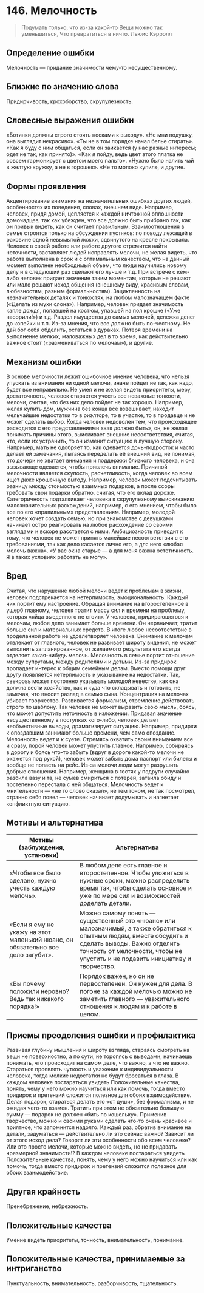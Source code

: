 # 146. Мелочность

>Подумать только, что из-за какой-то 
Вещи можно так уменьшиться, 
Что превратиться в ничто.
Льюис Кэрролл

## Определение ошибки
Мелочность — придание значимости чему-то несущественному.

## Близкие по значению слова
Придирчивость, крохоборство, скрупулезность.

## Словесные выражения ошибки
«Ботинки должны строго стоять носками к выходу».
«Не мни подушку, она выглядит некрасиво».
«Ты не в том порядке начал белье стирать».
«Как я буду с ним общаться, если он заикается (у нас разные интересы; одет не так, как принято)».
«Как я пойду, ведь цвет этого платка не совсем гармонирует с цветом моего пальто».
«Нужно было налить чай в желтую кружку, а не в горошек».
«Не то молоко купил», и другие.

## Формы проявления
Акцентирование внимания на незначительных ошибках других людей, особенностях их поведения, словах, внешнем виде. Например, человек, придя домой, цепляется к каждой ничтожной оплошности домочадцев, так как убежден, что все должно быть прибрано так, как он привык видеть, как он считает правильным. Взаимоотношения в семье строятся только на обсуждении пустяков: по поводу лежащей в раковине одной невымытой ложки, сдвинутого на кресле покрывала.
Человек в своей работе или работе другого стремится найти неточности, заставляет людей исправлять мелочи, не желая видеть, что работа выполнена в срок и с оптимальным качеством, что на данный момент выполнен необходимый объем, что люди научились новому делу и в следующий раз сделают его лучше и т.д.
При встрече с кем-либо человек придает значение таким моментам, которые не решают или мало решают исход общения (внешнему виду, красивым словам, любезностям, разным формальностям).
Зацикленность на незначительных деталях и тонкостях, на любом малозначащем факте («Делать из мухи слона»). Например, человек придает значимость капле дождя, попавшей на костюм, упавшей на пол крошке («Уже насорили!») и т.д.
Раздел имущества до самых мелочей, дележка денег до копейки и т.п. Из-за мнения, что все должно быть по-честному. Не дай бог себя обделить, остаться в дураках.
Потеря времени на выполнение мелких, маловажных дел в то время, как действительно важное стоит («размениваться по мелочам»), и другие.

## Механизм ошибки
В основе мелочности лежит ошибочное мнение человека, что нельзя упускать из внимания ни одной мелочи, иначе пойдет не так, как надо, будет все неправильно.
Не умея и не желая видеть приоритеты, меру, достаточность, человек старается учесть все неважные тонкости, мелочи, считая, что без них дело пойдет не так хорошо. Например, желая купить дом, мужчина без конца все взвешивает, находит мельчайшие недостатки то в риэлторе, то в участке, то в продавце и не может сделать выбор.
Когда человек недоволен тем, что происходящее расходится с его представлениями «как должно быть», он, не желая понимать причины этого, выискивает внешние несоответствия, считая, что, если их устранить, то он изменит ситуацию в лучшую сторону. Например, мать не одобряет то, как одевается дочь-подросток и часто делает ей замечания, пытаясь переделать её внешний вид, не понимая, что дочери не хватает внимания и поддержки близкого человека, и она вызывающе одевается, чтобы привлечь внимание.
Причиной мелочности является скупость, расчетливость, когда человек во всем ищет даже крошечную выгоду. Например, человек может подсчитывать разницу между стоимостью взаимных подарков, а после ссоры требовать свои подарки обратно, считая, что его вклад дороже.
Категоричность подталкивает человека к скрупулезному выискиванию малозначительных расхождений, например, с его мнением, чтобы было все по его «правильным» представлениям. Например, молодой человек хочет создать семью, но при знакомстве с девушками начинает остро реагировать на любое расхождение со своими взглядами и вскоре расстается с ними.
Амбициозность приводит к тому, что человек не может принять малейшие несоответствия с его требованиями, так как дело касается лично его, а для него «любая мелочь важна». «У вас окна старые — а для меня важна эстетичность. Я в таких условиях работать не могу».

## Вред
Считая, что нарушение любой мелочи ведет к проблемам в жизни, человек подстрекается на нетерпимость, эмоциональность. Каждый чих портит ему настроение. Обращая внимание на второстепенное в ущерб главному, человек тратит массу сил и времени на проблему, которая «яйца выеденного не стоит».
У человека, придирающегося к мелочам, любое дело занимает больше времени. Он нервничает, тратит больше сил и материальных средств. В итоге любое несоответствие в проделанной работе не удовлетворяет человека.
Внимание к мелочам отвлекает от главного, человек не развивает широту видения, не может выполнить запланированное, от желаемого результата его всегда отделяет какая-нибудь мелочь.
Мелочность в семье портит отношение между супругами, между родителями и детьми. Из-за придирок пропадает интерес к общим семейным делам. Вместо помощи друг другу появляется нетерпимость и указывание на недостатки. Так, свекровь может постоянно указывать молодой невестке, как она должна вести хозяйство, как и куда что складывать и готовить, не замечая, что вносит разлад в семью сына.
Концентрация на мелочах убивает творчество. Развивается формализм, стремление действовать строго по шаблону. Так человек не может выразить свою мысль, боясь, что может допустить неточность в изложении.
Придавая значение несущественному в поступках кого-либо, человек делает необъективные выводы, драматизирует ситуацию. Например, придирки к опоздавшим занимают больше времени, чем само опоздание.
Мелочность ведет и к суете. Стремясь охватить своим вниманием все и сразу, порой человек может упустить главное. Например, собираясь в дорогу и боясь что-то забыть (вдруг в дороге какой-то мелочи не окажется под рукой), человек может забыть дома паспорт или билеты и вообще не попасть на рейс.
Из-за мелочи люди могут разрушить добрые отношения. Например, женщина в гостях у подруги случайно разбила вазу и та, не сумев смириться с потерей, затаила обиду и постепенно перестала с ней общаться.
Мелочность ведет к мнительности — «не то слово сказал», не тем тоном, не так посмотрел, странно себя повел — человек начинает додумывать и нагнетает конфликтную ситуацию.

## Мотивы и альтернатива
Мотивы (заблуждения, установки) | Альтернатива
---|---
«Чтобы все было сделано, нужно учесть каждую мелочь».	|В любом деле есть главное и второстепенное. Чтобы уложиться в нужные сроки, можно распределить время так, чтобы сделать основное и уже по мере сил и возможностей доделать детали.
«Если я ему не укажу на этот маленький нюанс, он обязательно все дело загубит».	|Можно самому понять — существенный это «нюанс» или малозначимый, а также обратиться к опытным людям, вместе обсудить и сделать выводы. Важно отделить точность от мелочности, чтобы не упустить и не подавить инициативу и творчество.
«Вы почему положили неровно? Ведь так никакого порядка!»	|Порядок важен, но он не первостепенен. Он нужен для дела. В погоне за каждой мелочью можно не заметить главного — уважительного отношения к людям и к работе в целом.

## Приемы преодоления ошибки и профилактика
Развивая глубину мышления и широту взгляда, стараясь смотреть на вещи не поверхностно, а по сути, не торопясь с выводами, начинаешь понимать, что происходит на самом деле, что важно, а что не важно.
Стараться проявлять чуткость и уважение к индивидуальности человека, тогда мелкие недостатки не будут бросаться в глаза.
В каждом человеке постараться увидеть Положительные качества, понять, чему у него можно научиться или как помочь, тогда вместо придирок и претензий сложится полезное для обоих взаимодействие.
Делая подарок, стараться делать его «от души», без формализма, и не ожидая чего-то взамен. Тратить при этом не обязательно большую сумму — подарок не должен «бить по кошельку». Применив творчество, можно и своими руками сделать что-то очень красивое и приятное, что запомнится надолго.
Каждый раз, обратив внимание на детали, задуматься — действительно ли это сейчас важно? Зависит ли от этого исход дела? Говорят ли эти особенности обо всем человеке? Или это просто мелочи, которые можно видеть, но не придавать чрезмерной значимости!?
В каждом человеке постараться увидеть Положительные качества, понять, чему у него можно научиться или как помочь, тогда вместо придирок и претензий сложится полезное для обоих взаимодействие.

## Другая крайность 
Пренебрежение, небрежность.

## Положительные качества 
Умение видеть приоритеты, точность, внимательность, понимание.

## Положительные качества, принимаемые за интриганство
Пунктуальность, внимательность, разборчивость, тщательность. 
